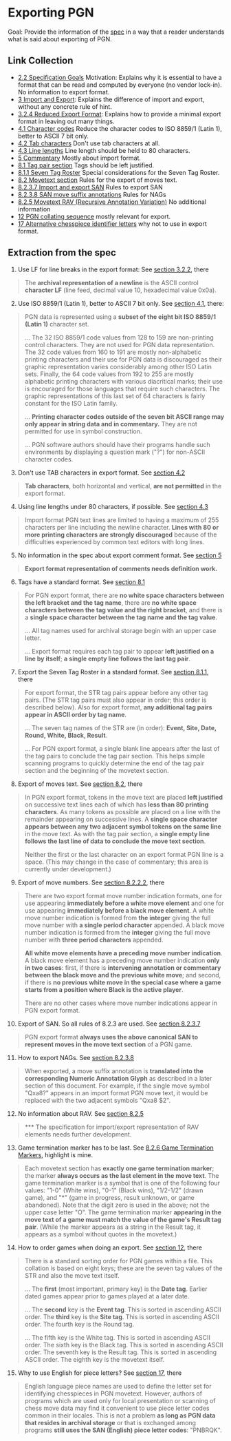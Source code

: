 # Exporting PGN

Goal: Provide the information of the [spec](../pgn-specification.md) in a way that a reader understands what is said about exporting of PGN.

## Link Collection

* [2.2 Specification Goals](../pgn-specification.md#22-specification-goals) Motivation: Explains why it is essential to have a format that can be read and computed by everyone (no vendor lock-in). No information to export format.
* [3 Import and Export](../pgn-specification.md#3-formats-import-and-export):  Explains the difference of import and export, without any concrete rule of hint.
* [3.2.4 Reduced Export Format](../pgn-specification.md#324-reduced-export-format): Explains how to provide a minimal export format in leaving out many things.
* [4.1 Character codes](../pgn-specification.md#41-character-codes) Reduce the character codes to ISO 8859/1 (Latin 1), better to ASCII 7 bit only.
* [4.2 Tab characters](../pgn-specification.md#42-tab-characters) Don't use tab characters at all.
* [4.3 Line lengths](../pgn-specification.md#43-line-lengths) Line length should be held to 80 characters.
* [5 Commentary](../pgn-specification.md#5-commentary) Mostly about import format.
* [8.1 Tag pair section](../pgn-specification.md#81-tag-pair-section) Tags should be left justified.
* [8.1.1 Seven Tag Roster](../pgn-specification.md#811-seven-tag-roster) Special considerations for the Seven Tag Roster.
* [8.2 Movetext section](../pgn-specification.md#82-movetext-section) Rules for the export of moves text.
* [8.2.3.7 Import and export SAN](../pgn-specification.md#8237-import-and-export-san) Rules to export SAN
* [8.2.3.8 SAN move suffix annotations](../pgn-specification.md#8238-san-move-suffix-annotations) Rules for NAGs
* [8.2.5 Movetext RAV (Recursive Annotation Variation)](../pgn-specification.md#825-movetext-rav-recursive-annotation-variation) No additional information
* [12 PGN collating sequence](../pgn-specification.md#12-pgn-collating-sequence) mostly relevant for export.
* [17 Alternative chesspiece identifier letters](../pgn-specification.md#17-alternative-chesspiece-identifier-letters) why not to use in export format.

## Extraction from the spec

1. Use LF for line breaks in the export format: See [section 3.2.2](../pgn-specification.md#322-archival-storage-and-the-newline-character), there
  > The **archival representation of a newline** is the ASCII control **character LF** (line feed, decimal value 10, hexadecimal value 0x0a).
2. Use ISO 8859/1 (Latin 1), better to ASCII 7 bit only. See [section 4.1](../pgn-specification.md#41-character-codes), there:
  > PGN data is represented using a **subset of the eight bit ISO 8859/1 (Latin 1)** character set.
  > 
  > ... The 32 ISO 8859/1 code values from 128 to 159 are non-printing control characters. They are not used for PGN data representation. The 32 code values from 160 to 191 are mostly non-alphabetic printing characters and their use for PGN data is discouraged as their graphic representation varies considerably among other ISO Latin sets. Finally, the 64 code values from 192 to 255 are mostly alphabetic printing characters with various diacritical marks; their use is encouraged for those languages that require such characters. The graphic representations of this last set of 64 characters is fairly constant for the ISO Latin family. 
  > 
  > ... **Printing character codes outside of the seven bit ASCII range may only appear in string data and in commentary.** They are not permitted for use in symbol construction. 
  > 
  > ... PGN software authors should have their programs handle such environments by displaying a question mark ("?") for non-ASCII character codes.
3. Don't use TAB characters in export format. See [ section 4.2](../pgn-specification.md#42-tab-characters)
  > **Tab characters**, both horizontal and vertical, **are not permitted** in the export format.
4. Using line lengths under 80 characters, if possible. See [section 4.3](../pgn-specification.md#43-line-lengths)
  > Import format PGN text lines are limited to having a maximum of 255 characters per line including the newline character. **Lines with 80 or more printing characters are strongly discouraged** because of the difficulties experienced by common text editors with long lines.
5. No information in the spec about export comment format. See [section 5](../pgn-specification.md#5-commentary) 
  > **Export format representation of comments needs definition work.**
6. Tags have a standard format. See [section 8.1](../pgn-specification.md#81-tag-pair-section)
  > For PGN export format, there are **no white space characters between the left bracket and the tag name**, there are **no white space characters between the tag value and the right bracket**, and there is a **single space character between the tag name and the tag value**.
  >
  > ... All tag names used for archival storage begin with an upper case letter.
  > 
  > ... Export format requires each tag pair to appear **left justified on a line by itself**; **a single empty line follows the last tag pair**.
7. Export the Seven Tag Roster in a standard format. See [section 8.1.1](../pgn-specification.md#811-seven-tag-roster), there
  > For export format, the STR tag pairs appear before any other tag pairs. (The STR tag pairs must also appear in order; this order is described below). Also for export format, **any additional tag pairs appear in ASCII order by tag name**.
  > 
  > ...  The seven tag names of the STR are (in order): **Event, Site, Date, Round, White, Black, Result**.
  > 
  > ... For PGN export format, a single blank line appears after the last of the tag pairs to conclude the tag pair section. This helps simple scanning programs to quickly determine the end of the tag pair section and the beginning of the movetext section. 
8. Export of moves text. See [section 8.2](../pgn-specification.md#82-movetext-section), there
  > In PGN export format, tokens in the move text are placed **left justified** on successive text lines each of which has **less than 80 printing characters**. As many tokens as possible are placed on a line with the remainder appearing on successive lines. A **single space character appears between any two adjacent symbol tokens on the same line** in the move text. As with the tag pair section, a **single empty line follows the last line of data to conclude the move text section**.
  >
  > Neither the first or the last character on an export format PGN line is a space. (This may change in the case of commentary; this area is currently under development.)
9. Export of move numbers. See [section 8.2.2.2](../pgn-specification.md#8222-export-format-move-number-indications), there
  > There are two export format move number indication formats, one for use appearing **immediately before a white move element** and one for use appearing **immediately before a black move element**. A white move number indication is formed from **the integer** giving the full move number with **a single period character** appended. A black move number indication is formed from the **integer** giving the full move number with **three period characters** appended.
  > 
  > **All white move elements have a preceding move number indication**. A black move element has a preceding move number indication **only in two cases**: first, if there is **intervening annotation or commentary between the black move and the previous white move**; and second, if there is **no previous white move in the special case where a game starts from a position where Black is the active player**.
  > 
  > There are no other cases where move number indications appear in PGN export format. 
10. Export of SAN. So all rules of 8.2.3 are used. See [section 8.2.3.7](../pgn-specification.md#8237-import-and-export-san)
  > PGN export format **always uses the above canonical SAN to represent moves in the move text section** of a PGN game.
11. How to export NAGs. See [section 8.2.3.8](../pgn-specification.md#8238-san-move-suffix-annotations)
  > When exported, a move suffix annotation is **translated into the corresponding Numeric Annotation Glyph** as described in a later section of this document. For example, if the single move symbol "Qxa8?" appears in an import format PGN move text, it would be replaced with the two adjacent symbols "Qxa8 $2".
12. No information about RAV. See [section 8.2.5](../pgn-specification.md#825-movetext-rav-recursive-annotation-variation)
  > *** The specification for import/export representation of RAV elements needs further development.
13. Game termination marker has to be last. See [8.2.6 Game Termination Markers](../pgn-specification.md#826-game-termination-markers), highlight is mine.
  > Each movetext section has **exactly one game termination marker**; the marker **always occurs as the last element in the move text**. The game termination marker is a symbol that is one of the following four values: "1-0" (White wins), "0-1" (Black wins), "1/2-1/2" (drawn game), and "*" (game in progress, result unknown, or game abandoned). Note that the digit zero is used in the above; not the upper case letter "O". The game termination marker **appearing in the move text of a game must match the value of the game's Result tag pair**. (While the marker appears as a string in the Result tag, it appears as a symbol without quotes in the movetext.)
14. How to order games when doing an export. See [section 12](../pgn-specification.md#12-pgn-collating-sequence), there
  > There is a standard sorting order for PGN games within a file. This collation is based on eight keys; these are the seven tag values of the STR and also the move text itself.
  > 
  > ... The **first** (most important, primary key) is the **Date tag**. Earlier dated games appear prior to games played at a later date.
  > 
  > ... The **second** key is the **Event tag**. This is sorted in ascending ASCII order.
  > The **third** key is the **Site tag**. This is sorted in ascending ASCII order. The fourth key is the Round tag.
  > 
  > ... The fifth key is the White tag. This is sorted in ascending ASCII order. The sixth key is the Black tag. This is sorted in ascending ASCII order. The seventh key is the Result tag. This is sorted in ascending ASCII order. The eighth key is the movetext itself. 
15. Why to use English for piece letters? See [section 17](../pgn-specification.md#17-alternative-chesspiece-identifier-letters), there
  > English language piece names are used to define the letter set for identifying chesspieces in PGN movetext. However, authors of programs which are used only for local presentation or scanning of chess move data may find it convenient to use piece letter codes common in their locales. This is not a problem **as long as PGN data that resides in archival storage** or that is exchanged among programs **still uses the SAN (English) piece letter codes**: "PNBRQK".